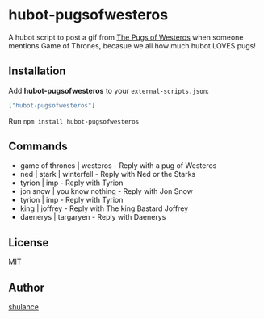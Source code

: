 hubot-pugsofwesteros
============

A hubot script to post a gif from [The Pugs of Westeros](http://www.youtube.com/watch?v=2EoQCtPR2-I) when someone mentions Game of Thrones, becasue we all how much hubot LOVES pugs! 

## Installation

Add **hubot-pugsofwesteros** to your `external-scripts.json`:

```json
["hubot-pugsofwesteros"]
```

Run `npm install hubot-pugsofwesteros`

## Commands
* game of thrones | westeros - Reply with a pug of Westeros
* ned | stark | winterfell - Reply with Ned or the Starks
* tyrion | imp - Reply with Tyrion
* jon snow | you know nothing - Reply with Jon Snow
* tyrion | imp - Reply with Tyrion
* king | joffrey - Reply with The king Bastard Joffrey
* daenerys | targaryen - Reply with Daenerys

## License
MIT

## Author
[shulance](https://github.com/shulance)
